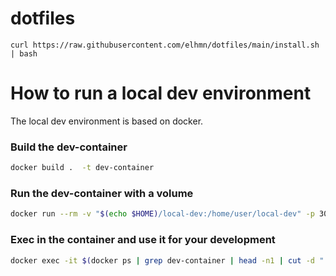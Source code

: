 # dotfiles

```
curl https://raw.githubusercontent.com/elhmn/dotfiles/main/install.sh | bash
```

# How to run a local dev environment

The local dev environment is based on docker.

### Build the dev-container

```bash
docker build .  -t dev-container
```

### Run the dev-container with a volume

```bash
docker run --rm -v "$(echo $HOME)/local-dev:/home/user/local-dev" -p 3000:3000 -dt dev-container
```


### Exec in the container and use it for your development

```bash
docker exec -it $(docker ps | grep dev-container | head -n1 | cut -d " " -f 1) /bin/bash
```
